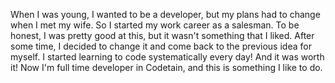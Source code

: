 When I was young, I wanted to be a developer, but my plans had to change when I met my wife. So I started my work career as a salesman. To be honest, I was pretty good at this, but it wasn't something that I liked. After some time, I decided to change it and come back to the previous idea for myself. I started learning to code systematically every day! And it was worth it! 
Now I'm full time developer in Codetain, and this is something I like to do.
